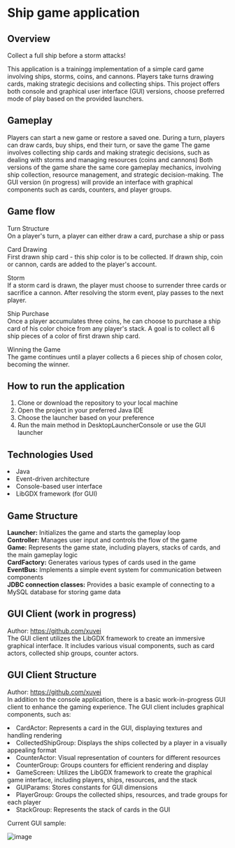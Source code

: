 # Ship game application

## Overview
Collect a full ship before a storm attacks!

This application is a trainingg implementation of a simple card game involving ships, storms, coins, and cannons. 
Players take turns drawing cards, making strategic decisions and collecting ships. 
This project offers both console and graphical user interface (GUI) versions, choose preferred mode of play based on the provided launchers.

## Gameplay
Players can start a new game or restore a saved one.
During a turn, players can draw cards, buy ships, end their turn, or save the game
The game involves collecting ship cards and making strategic decisions, such as dealing with storms and managing resources (coins and cannons)
Both versions of the game share the same core gameplay mechanics, involving ship collection, resource management, and strategic decision-making. 
The GUI version (in progress) will provide an interface with graphical components such as cards, counters, and player groups.

## Game flow
Turn Structure  
On a player's turn, a player can either draw a card, purchase a ship or pass

Card Drawing  
First drawn ship card - this ship color is to be collected.
If drawn ship, coin or cannon, cards are added to the player's account.

Storm  
If a storm card is drawn, the player must choose to surrender three cards or sacrifice a cannon.
After resolving the storm event, play passes to the next player.

Ship Purchase  
Once a player accumulates three coins, he can choose to purchase a ship card of his color choice from any player's stack.
A goal is to collect all 6 ship pieces of a color of first drawn ship card.

Winning the Game  
The game continues until a player collects a 6 pieces ship of chosen color, becoming the winner.

## How to run the application
1. Clone or download the repository to your local machine
2. Open the project in your preferred Java IDE
3. Choose the launcher based on your preference
4. Run the main method in DesktopLauncherConsole or use the GUI launcher

## Technologies Used
<li>Java
<li>Event-driven architecture
<li>Console-based user interface
<li>LibGDX framework (for GUI)

## Game Structure
**Launcher:** Initializes the game and starts the gameplay loop  
**Controller:** Manages user input and controls the flow of the game  
**Game:** Represents the game state, including players, stacks of cards, and the main gameplay logic  
**CardFactory:** Generates various types of cards used in the game  
**EventBus:** Implements a simple event system for communication between components  
**JDBC connection classes:** Provides a basic example of connecting to a MySQL database for storing game data  

## GUI Client (work in progress)
Author: https://github.com/xuvei  
The GUI client utilizes the LibGDX framework to create an immersive graphical interface. 
It includes various visual components, such as card actors, collected ship groups, counter actors.

## GUI Client Structure
Author: https://github.com/xuvei  
In addition to the console application, there is a basic work-in-progress GUI client to enhance the gaming experience. 
The GUI client includes graphical components, such as:

<li>CardActor: Represents a card in the GUI, displaying textures and handling rendering
<li>CollectedShipGroup: Displays the ships collected by a player in a visually appealing format
<li>CounterActor: Visual representation of counters for different resources
<li>CounterGroup: Groups counters for efficient rendering and display
<li>GameScreen: Utilizes the LibGDX framework to create the graphical game interface, including players, ships, resources, and the stack
<li>GUIParams: Stores constants for GUI dimensions
<li>PlayerGroup: Groups the collected ships, resources, and trade groups for each player
<li>StackGroup: Represents the stack of cards in the GUI

Current GUI sample: 

![image](https://github.com/AkademiaProgramowania/ship-game-libgdx/assets/110561199/cba544fd-f111-40ab-a455-993547518078)





